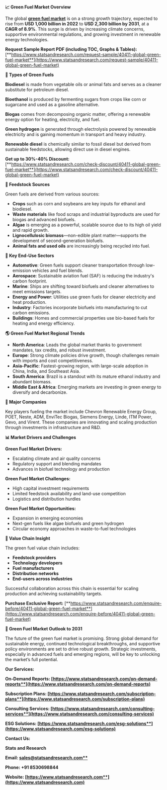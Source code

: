 ﻿**📈 Green Fuel Market Overview**

The global [**green fuel market**](https://www.statsandresearch.com/report/40411-global-green-fuel-market) is on a strong growth trajectory, expected to rise from **USD 1,000 billion in 2022** to **USD 2,300 billion by 2031**, at a **CAGR of 8.9%**. This surge is driven by increasing climate concerns, supportive environmental regulations, and growing investment in renewable energy technologies.

**Request Sample Report PDF (including TOC, Graphs & Tables):** [**https://www.statsandresearch.com/request-sample/40411-global-green-fuel-market**](https://www.statsandresearch.com/request-sample/40411-global-green-fuel-market)

**🔋 Types of Green Fuels**

**Biodiesel** is made from vegetable oils or animal fats and serves as a cleaner substitute for petroleum diesel.

**Bioethanol** is produced by fermenting sugars from crops like corn or sugarcane and used as a gasoline alternative.

**Biogas** comes from decomposing organic matter, offering a renewable energy option for heating, electricity, and fuel.

**Green hydrogen** is generated through electrolysis powered by renewable electricity and is gaining momentum in transport and heavy industry.

**Renewable diesel** is chemically similar to fossil diesel but derived from sustainable feedstocks, allowing direct use in diesel engines.

**Get up to 30%-40% Discount:** [**https://www.statsandresearch.com/check-discount/40411-global-green-fuel-market**](https://www.statsandresearch.com/check-discount/40411-global-green-fuel-market)

**🌿 Feedstock Sources**

Green fuels are derived from various sources:

- **Crops** such as corn and soybeans are key inputs for ethanol and biodiesel.
- **Waste materials** like food scraps and industrial byproducts are used for biogas and advanced biofuels.
- **Algae** is emerging as a powerful, scalable source due to its high oil yield and rapid growth.
- **Lignocellulosic biomass**—non-edible plant matter—supports the development of second-generation biofuels.
- **Animal fats and used oils** are increasingly being recycled into fuel.

**🚗 Key End-Use Sectors**

- **Automotive**: Green fuels support cleaner transportation through low-emission vehicles and fuel blends.
- **Aerospace**: Sustainable aviation fuel (SAF) is reducing the industry's carbon footprint.
- **Marine**: Ships are shifting toward biofuels and cleaner alternatives to meet emissions targets.
- **Energy and Power**: Utilities use green fuels for cleaner electricity and heat production.
- **Industry**: Factories incorporate biofuels into manufacturing to cut carbon emissions.
- **Buildings**: Homes and commercial properties use bio-based fuels for heating and energy efficiency.

**🌎 Green Fuel Market Regional Trends**

- **North America**: Leads the global market thanks to government mandates, tax credits, and robust investment.
- **Europe**: Strong climate policies drive growth, though challenges remain with imports and cost competitiveness.
- **Asia-Pacific**: Fastest-growing region, with large-scale adoption in China, India, and Southeast Asia.
- **South America**: Brazil is a standout with its mature ethanol industry and abundant biomass.
- **Middle East & Africa**: Emerging markets are investing in green energy to diversify and decarbonize.

**🏢 Major Companies**

Key players fueling the market include Chevron Renewable Energy Group, POET, Neste, ADM, EnviTec Biogas, Siemens Energy, Linde, ITM Power, Gevo, and Virent. These companies are innovating and scaling production through investments in infrastructure and R&D.

**📊 Market Drivers and Challenges**

**Green Fuel Market Drivers:**

- Escalating climate and air quality concerns
- Regulatory support and blending mandates
- Advances in biofuel technology and production

**Green Fuel Market Challenges:**

- High capital investment requirements
- Limited feedstock availability and land-use competition
- Logistics and distribution hurdles

**Green Fuel Market Opportunities:**

- Expansion in emerging economies
- Next-gen fuels like algae biofuels and green hydrogen
- Circular economy approaches in waste-to-fuel technologies

**🔄 Value Chain Insight**

The green fuel value chain includes:

- **Feedstock providers**
- **Technology developers**
- **Fuel manufacturers**
- **Distribution networks**
- **End-users across industries**

Successful collaboration across this chain is essential for scaling production and achieving sustainability targets.

**Purchase Exclusive Report:** [**https://www.statsandresearch.com/enquire-before/40411-global-green-fuel-market**](https://www.statsandresearch.com/enquire-before/40411-global-green-fuel-market)

**🔮 Green Fuel Market Outlook to 2031**

The future of the green fuel market is promising. Strong global demand for sustainable energy, continued technological breakthroughs, and supportive policy environments are set to drive robust growth. Strategic investments, especially in advanced fuels and emerging regions, will be key to unlocking the market’s full potential.

**Our Services:**

**On-Demand Reports: [https://www.statsandresearch.com/on-demand-reports**](https://www.statsandresearch.com/on-demand-reports)**

**Subscription Plans: [https://www.statsandresearch.com/subscription-plans**](https://www.statsandresearch.com/subscription-plans)**

**Consulting Services: [https://www.statsandresearch.com/consulting-services**](https://www.statsandresearch.com/consulting-services)**

**ESG Solutions: [https://www.statsandresearch.com/esg-solutions**](https://www.statsandresearch.com/esg-solutions)**

**Contact Us:**

**Stats and Research**

**Email: [sales@statsandresearch.com**](mailto:sales@statsandresearch.com)**

**Phone: +91 8530698844**

**Website: [https://www.statsandresearch.com**](https://www.statsandresearch.com)**
